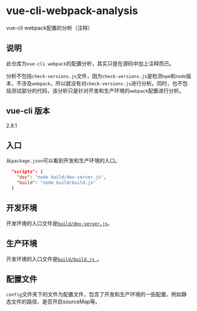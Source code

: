 # vue-cli-webpack-analysis

vue-cli webpack配置的分析（注释）

## 说明

此仓库为`vue-cli webpack`的配置分析，其实只是在源码中加上注释而已。

分析不包括`check-versions.js`文件，因为`check-versions.js`是检测`npm`和`node`版本，不涉及`webpack`，所以就没有对`check-versions.js`进行分析。同时，也不包括测试部分的代码，该分析只是针对开发和生产环境的`webpack`配置进行分析。


## vue-cli 版本

2.8.1

## 入口

从`package.json`可以看到开发和生产环境的入口。

``` json
  "scripts": {
    "dev": "node build/dev-server.js",
    "build": "node build/build.js"
  }
```

## 开发环境

开发环境的入口文件是[`build/dev-server.js`](https://github.com/chenBright/vue-cli-webpack-analysis/blob/master/build/dev-server.js)。

## 生产环境

开发环境的入口文件是[`build/build.js `](https://github.com/chenBright/vue-cli-webpack-analysis/blob/master/build/build.js)。

## 配置文件

`config`文件夹下的文件为配置文件，包含了开发和生产环境的一些配置，例如静态文件的路径、是否开启sourceMap等。